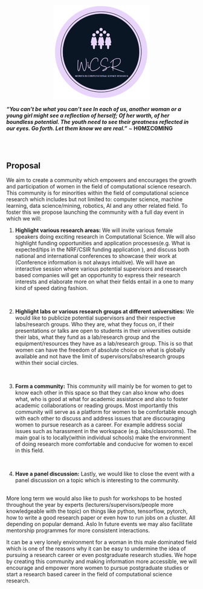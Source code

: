 <div style="text-align:center;"><img src="images/LOGO.png" style="width:50%;" /></div>

***“You can’t be what you can’t see
In each of us, another woman or a young girl might see a reflection of herself;
Of her worth, of her boundless potential.
The youth need to see their greatness reflected in our eyes.
Go forth. Let them know we are real.”*** ~ **HΘMΣCΘMING**


<br><br>

## Proposal
We aim to create a community which empowers and encourages the growth and participation of women in the field of computational science research. This community is for minorities within the field of computational science research which includes but not limited to: computer science, machine learning, data science/mining, robotics, AI and any other related field. To foster this we propose launching the community with a full day event in which we will:
<br>

1. **Highlight various research areas:** We will invite various female speakers doing exciting research in Computational Science. We will also highlight funding opportunities and application processes(e.g. What is expected/tips in the NRF/CSIR funding application ), and discuss both national and international conferences to showcase their work at (Conference information is not always intuitive). We will have an interactive session where various potential supervisors and research based companies will get an opportunity to express their research interests and elaborate more on what their fields entail in a one to many kind of speed dating fashion. 
<br>

2. **Highlight labs or various research groups at different universities:** We would like to publicize potential supervisors and their respective labs/research groups. Who they are, what they focus on, if their presentations or talks are open to students in their universities outside their labs, what they fund as a lab/research group and the equipment/resources they have as a lab/research group. This is so that women can have the freedom of absolute choice on what is globally available and not have the limit of supervisors/labs/research groups within their social circles.
<br>

3. **Form a community:** This community will mainly be for women to get to know each other in this space so that they can also know who does what, who is good at what for academic assistance and also to foster academic collaborations or reading groups. Most importantly this community will serve as a platform for women to be comfortable enough with each other to discuss and address issues that are discouraging women to pursue research as a career. For example address social issues such as harassment in the workspace (e.g. labs/classrooms). The main goal is to locally(within individual schools) make the environment of doing research more comfortable and conducive for women to excel in this field.
<br>

4. **Have a panel discussion:** Lastly, we would like to close the event with a panel discussion on a topic which is interesting to the community.
<br><br>

More long term we would also like to push for workshops to be hosted throughout the year by experts (lecturers/supervisors/people more knowledgeable with the topic) on things like python, tensorflow, pytorch, how to write a good research paper or even how to run jobs on a cluster. All depending on popular demand. Aslo In future events we may also facilitate mentorship programmes for more consistent interactions.
<br>

It can be a very lonely environment for a woman in this male dominated field which is one of the reasons why it can be easy to undermine the idea of pursuing a research career or even postgraduate research studies. We hope by creating this community and making information more accessible, we will encourage and empower more women to pursue postgraduate studies or start a research based career in the field of computational science research.

